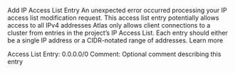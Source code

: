 Add IP Access List Entry
An unexpected error occurred processing your IP access list modification request.
This access list entry potentially allows access to all IPv4 addresses
Atlas only allows client connections to a cluster from entries in the project’s IP Access List. Each entry should either be a single IP address or a CIDR-notated range of addresses. Learn more

Access List Entry:
0.0.0.0/0
Comment:
Optional comment describing this entry
